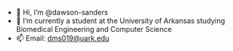 - 👋 Hi, I’m @dawson-sanders
- 🌱 I’m currently a student at the University of Arkansas studying Biomedical Engineering and Computer Science
- 📫 Email: dms019@uark.edu  

<!---
dawson-sanders/dawson-sanders is a ✨ special ✨ repository because its `README.md` (this file) appears on your GitHub profile.
You can click the Preview link to take a look at your changes.
--->
